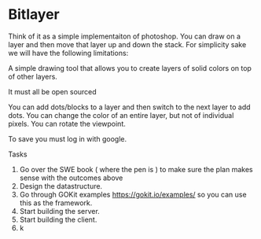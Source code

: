 # Bitlayer

Think of it as a simple implementaiton of photoshop. You can draw on a layer and then move that layer up and down the stack. For simplicity sake we will have the following limitations:

A simple drawing tool that allows you to create layers of solid colors on top of other layers.

It must all be open sourced  

You can add dots/blocks to a layer and then switch to the next layer to add dots.
You can change the color of an entire layer, but not of individual pixels.
You can rotate the viewpoint.

To save you must log in with google.

Tasks
1. Go over the SWE book ( where the pen is ) to make sure the plan makes sense with the outcomes above
2. Design  the datastructure.
3. Go through GOKit examples https://gokit.io/examples/ so you can use this as the framework.
4. Start building the server.
5. Start building the client.
2. k

